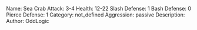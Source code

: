 Name: Sea Crab
Attack: 3-4
Health: 12-22
Slash Defense: 1
Bash Defense: 0
Pierce Defense: 1
Category: not_defined
Aggression: passive
Description:
Author: OddLogic